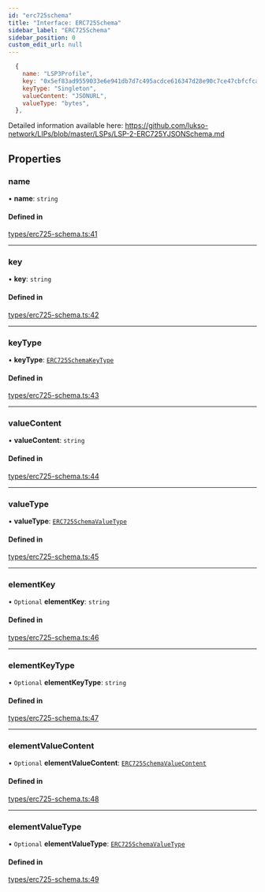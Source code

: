 ```yaml
---
id: "erc725schema"
title: "Interface: ERC725Schema"
sidebar_label: "ERC725Schema"
sidebar_position: 0
custom_edit_url: null
---
```


```javascript title=Example
  {
    name: "LSP3Profile",
    key: "0x5ef83ad9559033e6e941db7d7c495acdce616347d28e90c7ce47cbfcfcad3bc5",
    keyType: "Singleton",
    valueContent: "JSONURL",
    valueType: "bytes",
  },
```

Detailed information available here: https://github.com/lukso-network/LIPs/blob/master/LSPs/LSP-2-ERC725YJSONSchema.md

## Properties

### name

• **name**: `string`

#### Defined in

[types/erc725-schema.ts:41](https://github.com/rryter/erc725.js/blob/e066e49/src/types/erc725-schema.ts#L41)

___

### key

• **key**: `string`

#### Defined in

[types/erc725-schema.ts:42](https://github.com/rryter/erc725.js/blob/e066e49/src/types/erc725-schema.ts#L42)

___

### keyType

• **keyType**: [`ERC725SchemaKeyType`](../index.md#erc725schemakeytype)

#### Defined in

[types/erc725-schema.ts:43](https://github.com/rryter/erc725.js/blob/e066e49/src/types/erc725-schema.ts#L43)

___

### valueContent

• **valueContent**: `string`

#### Defined in

[types/erc725-schema.ts:44](https://github.com/rryter/erc725.js/blob/e066e49/src/types/erc725-schema.ts#L44)

___

### valueType

• **valueType**: [`ERC725SchemaValueType`](../index.md#erc725schemavaluetype)

#### Defined in

[types/erc725-schema.ts:45](https://github.com/rryter/erc725.js/blob/e066e49/src/types/erc725-schema.ts#L45)

___

### elementKey

• `Optional` **elementKey**: `string`

#### Defined in

[types/erc725-schema.ts:46](https://github.com/rryter/erc725.js/blob/e066e49/src/types/erc725-schema.ts#L46)

___

### elementKeyType

• `Optional` **elementKeyType**: `string`

#### Defined in

[types/erc725-schema.ts:47](https://github.com/rryter/erc725.js/blob/e066e49/src/types/erc725-schema.ts#L47)

___

### elementValueContent

• `Optional` **elementValueContent**: [`ERC725SchemaValueContent`](../index.md#erc725schemavaluecontent)

#### Defined in

[types/erc725-schema.ts:48](https://github.com/rryter/erc725.js/blob/e066e49/src/types/erc725-schema.ts#L48)

___

### elementValueType

• `Optional` **elementValueType**: [`ERC725SchemaValueType`](../index.md#erc725schemavaluetype)

#### Defined in

[types/erc725-schema.ts:49](https://github.com/rryter/erc725.js/blob/e066e49/src/types/erc725-schema.ts#L49)
